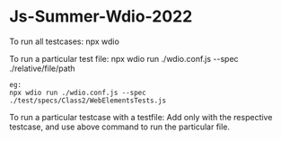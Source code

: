 # Js-Summer-Wdio-2022


To run all testcases:
    npx wdio

To run a particular test file:
    npx wdio run ./wdio.conf.js --spec ./relative/file/path

    eg:
    npx wdio run ./wdio.conf.js --spec ./test/specs/Class2/WebElementsTests.js 

To run a particular testcase with a testfile:
    Add only with the respective testcase,
    and use above command to run the particular file.